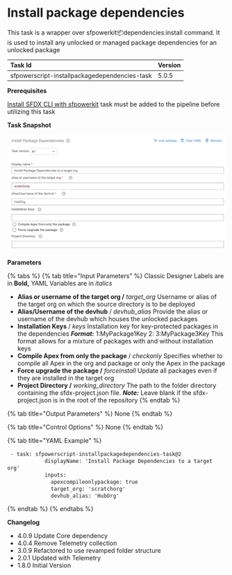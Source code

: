 # Install package dependencies

This task is a wrapper over sfpowerkit:package:dependencies:install command. It is used to install any unlocked or managed package dependencies for an unlocked package

| Task Id | Version |
| :--- | :--- |
| sfpowerscript-installpackagedependencies-task | 5.0.5 |

**Prerequisites**

[Install SFDX CLI with sfpowerkit](install-sfdx-cli-with-sfpowerkit.md) task must be added to the pipeline before utilizing this task

**Task Snapshot**

![](../../../.gitbook/assets/install-package-dependencies-task.png)

**Parameters**

{% tabs %}
{% tab title="Input Parameters" %}
Classic Designer Labels are in **Bold,**  YAML Variables are in _italics_

* **Alias or username of the target org /** _target\_org_ Username or alias of the target org on which the source directory is to be deployed 
* **Alias/Username of the devhub** / _devhub\_alias_ Provide the alias or username of the devhub which houses the unlocked packages 
* **Installation Keys** / _keys_ Installation key for key-protected packages in the dependencies _**Format:**_ 1:MyPackage1Key 2: 3:MyPackage3Key This format allows for a mixture of packages with and without installation keys 
* **Compile Apex from only the package** / _checkonly_ Specifies whether to compile all Apex in the org and package or only the Apex in the package 
* **Force upgrade the package /** _forceinstall_ Update all packages even if they are installed in the target org 
* **Project Directory /** _working\_directory_ The path to the folder directory containing the sfdx-project.json file.  _**Note:**_ Leave blank if the sfdx-project.json is in the root of the repository 
{% endtab %}

{% tab title="Output Parameters" %}
None
{% endtab %}

{% tab title="Control Options" %}
None
{% endtab %}

{% tab title="YAML Example" %}
```text
 - task: sfpowerscript-installpackagedependencies-task@2
            displayName: 'Install Package Dependencies to a target org'
            inputs:
              apexcompileonlypackage: true
              target_org: 'scratchorg'
              devhub_alias: 'HubOrg'
```
{% endtab %}
{% endtabs %}

**Changelog**

* 4.0.9 Update Core dependency
* 4.0.4 Remove Telemetry collection
* 3.0.9 Refactored to use revamped folder structure
* 2.0.1 Updated with Telemetry
* 1.8.0 Initial Version

